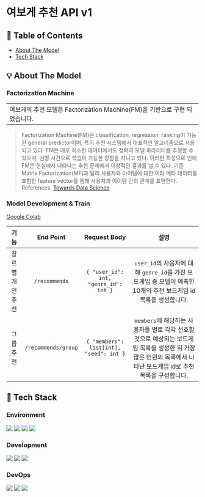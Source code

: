# 여보게 추천 API v1

## 🚩 Table of Contents

- [About The Model](#-about-the-model)
- [Tech Stack](#-tech-stack)

## 💡 About The Model

### Factorization Machine

<table>
<tr>
<td>
    여보게의 추천 모델은 Factorization Machine(FM)을 기반으로 구현 되었습니다.
</td>
</tr>
</table>

> Factorization Machine(FM)은 classification, regression, ranking이 가능한 general predictor이며, 특히 추천 시스템에서 대표적인 알고리즘으로 사용되고 있다. FM은 매우 희소한 데이터에서도 정확히 모델 파라미터를 추정할 수 있으며, 선형 시간으로 학습이 가능한 장점을 지니고 있다. 이러한 특성으로 인해 FM은 현실에서 나타나는 추천 문제에서 이상적인 결과를 낼 수 있다. 기존 Matrix Factorization(MF)과 달리 사용자와 아이템에 대한 여러 메타 데이터를 포함한 feature vector를 통해 사용자과 아이템 간의 관계를 표현한다. 
> <br>References. [Towards Data Science](https://towardsdatascience.com/factorization-machines-for-item-recommendation-with-implicit-feedback-data-5655a7c749db#_edn1)

### Model Development & Train

[Google Colab](https://colab.research.google.com/drive/1IE0RJLiKQkDomUnRu3wzoR09N3o8e6OB?usp=sharing)

|    기능     |      End Point      |                 Request Body                  |                                                설명                                                |
|:---------:|:-------------------:|:---------------------------------------------:|:------------------------------------------------------------------------------------------------:|
| 장르별 개인 추천 |    `/recommends`    |  ``` { "user_id": int, "genre_id": int } ```  |             `user_id`의 사용자에 대해 `genre_id`를 가진 보드게임 중 모델이 예측한 10개의 추천 보드게임 id 목록을 생성합니다.             |
|   그룹 추천   | `/recommends/group` | ``` { "members": list[int], "seed": int } ``` | `members`에 해당하는 사용자들 별로 각각 선호할 것으로 예상되는 보드게임 목록을 생성한 뒤 가장 많은 인원의 목록에서 나타난 보드게임 id로 추천 목록을 구성합니다. |

## 🌟 Tech Stack

### Environment
<img src="https://img.shields.io/badge/git-F05032?style=for-the-badge&logo=git&logoColor=white"> <img src="https://img.shields.io/badge/gitlab-FC6D26?style=for-the-badge&logo=gitlab&logoColor=white"> <img src="https://img.shields.io/badge/google colab-F9AB00?style=for-the-badge&logo=googlecolab&logoColor=white"> <img src="https://img.shields.io/badge/pycharm-000000?style=for-the-badge&logo=pycharm&logoColor=white">

### Development
<img src="https://img.shields.io/badge/python-3776AB?style=for-the-badge&logo=python&logoColor=white"> <img src="https://img.shields.io/badge/fastapi-009688?style=for-the-badge&logo=fastapi&logoColor=white"> <img src="https://img.shields.io/badge/pytorch-EE4C2C?style=for-the-badge&logo=pytorch&logoColor=white">

### DevOps
<img src="https://img.shields.io/badge/amazonaws-232F3E?style=for-the-badge&logo=amazonaws&logoColor=white"> <img src="https://img.shields.io/badge/docker-2496ED?style=for-the-badge&logo=docker&logoColor=white"> <img src="https://img.shields.io/badge/gitlab cicd-FC6D26?style=for-the-badge&logo=gitlab&logoColor=white">
